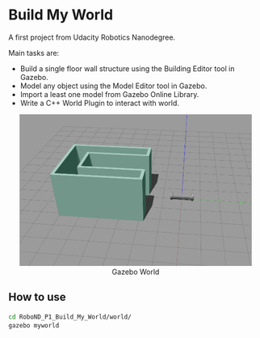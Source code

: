 # Build My World
A first project from Udacity Robotics Nanodegree. 

Main tasks are:
* Build a single floor wall structure using the Building Editor tool in Gazebo.
* Model any object using the Model Editor tool in Gazebo.
* Import a least one model from Gazebo Online Library.
* Write a C++ World Plugin to interact with world.

<p align="center">
  <img width="460" height="300" src="image/Build_My_World.png">
  <br>Gazebo World
</p>

## How to use
```sh
cd RoboND_P1_Build_My_World/world/
gazebo myworld
```